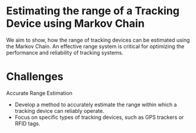 # Estimating the range of a Tracking Device using Markov Chain

We aim to show, how the range of tracking devices can be estimated using the Markov Chain.
An effective range system is critical for optimizing the performance and reliability of tracking systems.

# Challenges

Accurate Range Estimation
- Develop a method to accurately estimate the range within which a tracking device can reliably operate.
- Focus on specific types of tracking devices, such as GPS trackers or RFID tags.

